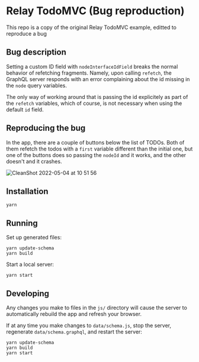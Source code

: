# Relay TodoMVC (Bug reproduction)

This repo is a copy of the original Relay TodoMVC example, editted to reproduce a bug

## Bug description

Setting a custom ID field with `nodeInterfaceIdField` breaks the normal behavior of refetching fragments. Namely, upon calling `refetch`,  the GraphQL server responds with an error complaining about the id missing in the `node` query variables.

The only way of working around that is passing the id explicitely as part of the `refetch` variables, which of course, is not necessary when using the default `id` field.

## Reproducing the bug

In the app, there are a couple of buttons below the list of TODOs. Both of them refetch the todos with a `first` variable different than the initial one, but one of the buttons does so passing the `nodeId` and it works, and the other doesn't and it crashes.

![CleanShot 2022-05-04 at 10 51 56](https://user-images.githubusercontent.com/12430923/166724514-a93705b3-e40c-43d6-93fe-97e37e16fdb0.gif)


## Installation

```
yarn
```

## Running

Set up generated files:

```
yarn update-schema
yarn build
```

Start a local server:

```
yarn start
```

## Developing

Any changes you make to files in the `js/` directory will cause the server to
automatically rebuild the app and refresh your browser.

If at any time you make changes to `data/schema.js`, stop the server,
regenerate `data/schema.graphql`, and restart the server:

```
yarn update-schema
yarn build
yarn start
```
